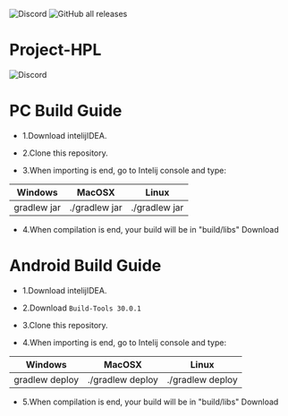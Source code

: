 ![Discord](https://img.shields.io/discord/1083064535117725726?logo=discord&label=Project%20HPL&link=https%3A%2F%2Fdiscord.gg%2FH9d7ZACXTr)
![GitHub all releases](https://img.shields.io/github/downloads/HPL-Team/Project-HPL/total?logo=Github&label=Total%20downloads)
# Project-HPL
![Discord](https://github.com/HPL-Team/Project-HPL/assets/138273721/e8d66271-4700-4aa5-84e6-f000e9c2bd7f)

# PC Build Guide

* 1.Download intelijIDEA.

* 2.Clone this repository.

* 3.When importing is end, go to Intelij console and type:

Windows      |  MacOSX       | Linux
------------ | ------------- | -------------
gradlew jar  | ./gradlew jar | ./gradlew jar

* 4.When compilation is end, your build will be in "build/libs"
Download

# Android Build Guide

* 1.Download intelijIDEA.

* 2.Download `Build-Tools 30.0.1`

* 3.Clone this repository.

* 4.When importing is end, go to Intelij console and type:
   
Windows      |  MacOSX       | Linux
------------ | ------------- | -------------
gradlew deploy  | ./gradlew deploy | ./gradlew deploy

* 5.When compilation is end, your build will be in "build/libs"
Download
